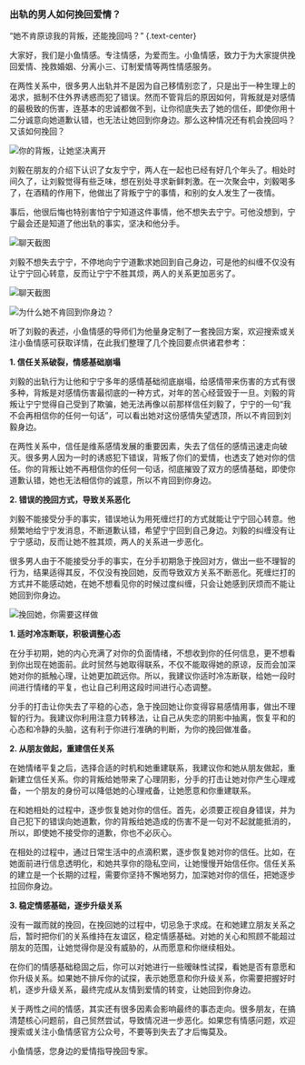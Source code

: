 ### 出轨的男人如何挽回爱情？

“她不肯原谅我的背叛，还能挽回吗？” {.text-center}

大家好，我们是小鱼情感。专注情感，为爱而生。小鱼情感，致力于为大家提供挽回爱情、挽救婚姻、分离小三、订制爱情等两性情感服务。

在两性关系中，很多男人出轨并不是因为自己移情别恋了，只是出于一种生理上的渴求，抵制不住外界诱惑而犯了错误。然而不管背后的原因如何，背叛就是对感情的最极致的伤害，连基本的忠诚都做不到，让你彻底失去了她的信任，即使你用十二分诚意向她道歉认错，也无法让她回到你身边。那么这种情况还有机会挽回吗？又该如何挽回？

![你的背叛，让她坚决离开](/im/images/articles/a4/a4_3/image1.jpeg "你的背叛，让她坚决离开")

刘毅在朋友的介绍下认识了女友宁宁，两人在一起也已经有好几个年头了。相处时间久了，让刘毅觉得有些乏味，想在别处寻求新鲜刺激。在一次聚会中，刘毅喝多了，在酒精的作用下，他做出了背叛宁宁的事情，和别的女人发生了一夜情。

事后，他很后悔也特别害怕宁宁知道这件事情，他不想失去宁宁。可他没想到，宁宁最会还是知道了他出轨的事实，坚决和他分手。

![聊天截图](/im/images/articles/a4/a4_3/image2.jpeg "聊天截图")

刘毅不想失去宁宁，不停地向宁宁道歉求她回到自己身边，可是他的纠缠不仅没有让宁宁回心转意，反而让宁宁不胜其烦，两人的关系更加恶劣了。

![聊天截图](/im/images/articles/a4/a4_3/image3.jpeg "聊天截图")

![为什么她不肯回到你身边？](/im/images/articles/a4/a4_3/image4.jpeg "为什么她不肯回到你身边？")

听了刘毅的表述，小鱼情感的导师们为他量身定制了一套挽回方案，欢迎搜索或关注小鱼情感可获取详情，在此我们整理了几个挽回要点供诸君参考：

**1. 信任关系破裂，情感基础崩塌**

刘毅的出轨行为让他和宁宁多年的感情基础彻底崩塌，给感情带来伤害的方式有很多种，背叛是对感情伤害最彻底的一种方式，对年的苦心经营毁于一旦。刘毅的背叛让宁宁觉得自己受到了欺骗，她无法再像以前那样信任刘毅了，宁宁的一句“我不会再相信你的任何一句话”，可以看出她对这份感情失望透顶，所以不肯回到刘毅身边。

在两性关系中，信任是维系感情发展的重要因素，失去了信任的感情迅速走向破灭。很多男人因为一时的诱惑犯下错误，背叛了你们的爱情，也透支了她对你的信任。你的背叛让她不再相信你的任何一句话，彻底摧毁了双方的感情基础，即使你道歉认错，她也无法相信你的诚意，所以不肯回到你身边。

**2. 错误的挽回方式，导致关系恶化**

刘毅不能接受分手的事实，错误地认为用死缠烂打的方式就能让宁宁回心转意。他频繁地给宁宁发消息，不断道歉认错，希望宁宁回到自己身边。刘毅的纠缠没有让宁宁感动，反而让她不胜其烦，两人的关系进一步恶化。

很多男人由于不能接受分手的事实，在分手初期急于挽回对方，做出一些不理智的行为，结果适得其反，不仅没有挽回她，反而导致双方关系不断恶化。死缠烂打的方式并不能感动她，在她不想看见你的时候过度纠缠，只会让她感到厌烦而不能让她回到你身边。

![挽回她，你需要这样做](/im/images/articles/a4/a4_3/image5.jpeg "挽回她，你需要这样做")

**1. 适时冷冻断联，积极调整心态**

在分手初期，她的内心充满了对你的负面情绪，不想收到你的任何信息，更不想看到你出现在她面前。此时贸然与她取得联系，不仅不能取得她的原谅，反而会加深她对你的抵触心理，让她更加疏远你。所以，我建议你适时冷冻断联，给她一段时间进行情绪的平复，也让自己利用这段时间进行心态调整。

分手的打击让你失去了平稳的心态，急于挽回她让你变得容易感情用事，做出不理智的行为。我建议你利用注意力转移法，让自己从失恋的阴影中抽离，恢复平和的心态和冷静的头脑，这有利于你进行准确的判断，为你的挽回做准备。

**2. 从朋友做起，重建信任关系**

在她情绪平复之后，选择合适的时机和她重建联系，我建议你和她从朋友做起，重新建立信任关系。你的背叛给她带来了心理阴影，分手的打击让她对你产生心理戒备，一个朋友的身份可以降低她的心理戒备，让她愿意和你重建联系。

在和她相处的过程中，逐步恢复她对你的信任。首先，必须要正视自身错误，并为自己犯下的错误向她道歉，你的背叛给她造成的伤害不是一句对不起就能抵消的，所以，即使她不接受你的道歉，你也不必灰心。

在相处的过程中，通过日常生活中的点滴积累，逐步恢复她对你的信任。比如，在她面前进行信息透明化，和她共享你的隐私空间，让她慢慢开始信任你。信任关系的建立是一个长期的过程，需要你坚持不懈地努力，加深她对你的信任，把她逐步拉回你身边。

**3. 稳定情感基础，逐步升级关系**

没有一蹴而就的挽回，在挽回她的过程中，切忌急于求成。在和她建立朋友关系之后，暂时把你们的关系维持在友谊区，稳定情感基础。对她的关心和照顾不能超过朋友的范围，让她觉得你是没有威胁的，从而愿意和你继续相处。

在你们的情感基础稳固之后，你可以对她进行一些暧昧性试探，看她是否有意愿和你升级关系。如果她不排斥你的试探，表示她愿意和你升级关系，你需要把握好时机，逐步升级关系，最终完成从友情到爱情的转变，让她回到你身边。

关于两性之间的情感，其实还有很多因素会影响最终的事态走向。很多朋友，在搞清楚核心问题前，自己贸然尝试，导致情况进一步恶化。如果您有情感问题，欢迎搜索或关注小鱼情感官方公众号，不要等到失去了才后悔莫及。

小鱼情感，您身边的爱情指导挽回专家。

